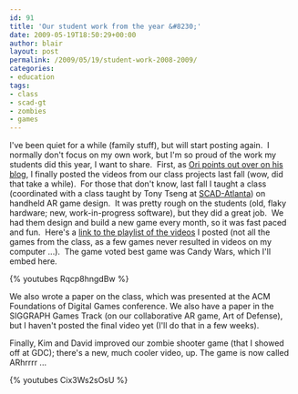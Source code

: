 ```yaml
---
id: 91
title: 'Our student work from the year &#8230;'
date: 2009-05-19T18:50:29+00:00
author: blair
layout: post
permalink: /2009/05/19/student-work-2008-2009/
categories:
- education
tags:
- class
- scad-gt
- zombies
- games
---
```


I've been quiet for a while (family stuff), but will start posting again.  I normally don't focus on my own work, but I'm so proud of the work my students did this year, I want to share.  First, as [Ori points out over on his blog](http://gamesalfresco.com/2009/05/12/ar-game-designs-from-georgia-tech/), I finally posted the videos from our class projects last fall (wow, did that take a while).  For those that don't know, last fall I taught a class (coordinated with a class taught by Tony Tseng at [SCAD-Atlanta](http://www.scad.edu/atlanta/)) on handheld AR game design.  It was pretty rough on the students (old, flaky hardware; new, work-in-progress software), but they did a great job.  We had them design and build a new game every month, so it was fast paced and fun.  Here's a [link to the playlist of the videos](http://www.youtube.com/watch?v=xYM7INeqiGA&feature=PlayList&p=3452DE575029A951&index=0&playnext=1) I posted (not all the games from the class, as a few games never resulted in videos on my computer ...).  The game voted best game was Candy Wars, which I'll embed here.

{% youtubes Rqcp8hngdBw %}

We also wrote a paper on the class, which was presented at the ACM Foundations of Digital Games conference.  We also have a paper in the SIGGRAPH Games Track (on our collaborative AR game, Art of Defense), but I haven't posted the final video yet (I'll do that in a few weeks).

Finally, Kim and David improved our zombie shooter game (that I showed off at GDC);  there's a new, much cooler video, up.  The game is now called ARhrrrr ...

{% youtubes Cix3Ws2sOsU %} 
